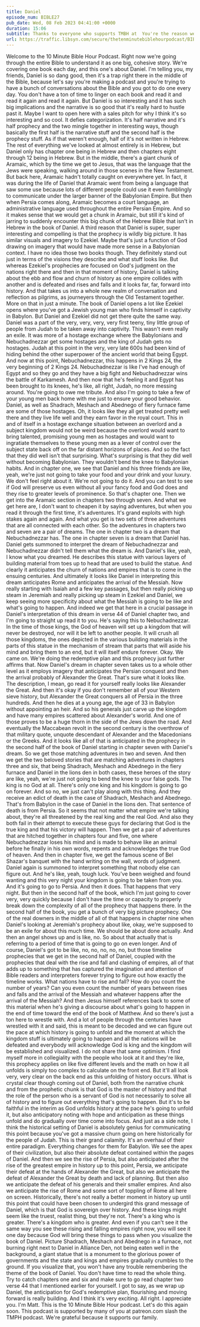 ```yaml
---
title: Daniel
episode_num: BIBLE27
pub_date: Wed, 08 Feb 2023 04:41:00 +0000
duration: 15:06
subtitle: Thanks to everyone who supports TMBH at  You're the reason we can all do this together!  Music written and performed by 
url: https://traffic.libsyn.com/secure/thetenminutebiblehourpodcast/BIBLE27_-_Daniel.mp3
---
```


 Welcome to the 10 Minute Bible Hour Podcast. Right now we're going through the entire Bible to understand it as one big, cohesive story. We're covering one book each day, and this one's about Daniel. I'm telling you, my friends, Daniel is so dang good, then it's a trap right there in the middle of the Bible, because let's say you're making a podcast and you're trying to have a bunch of conversations about the Bible and you got to do one every day. You don't have a ton of time to linger on each book and read it and read it again and read it again. But Daniel is so interesting and it has such big implications and the narrative is so good that it's really hard to hustle past it. Maybe I want to open here with a sales pitch for why I think it's so interesting and so cool. It defies categorization. It's half narrative and it's half prophecy and the two mingle together in interesting ways, though basically the first half is the narrative stuff and the second half is the prophecy stuff. As if that weren't enough, half of it's not written in Hebrew. The rest of everything we've looked at almost entirely is in Hebrew, but Daniel only has chapter one being in Hebrew and then chapters eight through 12 being in Hebrew. But in the middle, there's a giant chunk of Aramaic, which by the time we get to Jesus, that was the language that the Jews were speaking, walking around in those scenes in the New Testament. But back here, Aramaic hadn't totally caught on everywhere yet. In fact, it was during the life of Daniel that Aramaic went from being a language that saw some use because lots of different people could use it even fumblingly to communicate under the larger banner of the Babylonian Empire. But then when Persia comes along, Aramaic becomes a court language, an administrative language used throughout the entire Persian Empire. And so it makes sense that we would get a chunk in Aramaic, but still it's kind of jarring to suddenly encounter this big chunk of the Hebrew Bible that isn't in Hebrew in the book of Daniel. A third reason that Daniel is super, super interesting and compelling is that the prophecy is wildly big picture. It has similar visuals and imagery to Ezekiel. Maybe that's just a function of God drawing on imagery that would have made more sense in a Babylonian context. I have no idea those two books though. They definitely stand out just in terms of the visions they describe and what stuff looks like. But whereas Ezekiel's prophecies are focused on God's judgment on the nations right there and then in that moment of history, Daniel is talking about the ebb and flow and churn of history as one empire collides with another and is defeated and rises and falls and it looks far, far, forward into history. And that takes us into a whole new realm of conversation and reflection as pilgrims, as journeyers through the Old Testament together. More on that in just a minute. The book of Daniel opens a lot like Ezekiel opens where you've got a Jewish young man who finds himself in captivity in Babylon. But Daniel and Ezekiel did not get there quite the same way. Daniel was a part of the very, very, very, very first teeny, tiny little group of people from Judah to be taken away into captivity. This wasn't even really an exile. It was more of a hostage exchange where the Babylonians and Nebuchadnezzar get some hostages and the king of Judah gets no hostages. Judah at this point in the very, very late 600s had been kind of hiding behind the other superpower of the ancient world that being Egypt. And now at this point, Nebuchadnezzar, this happens in 2 Kings 24, the very beginning of 2 Kings 24. Nebuchadnezzar is like I've had enough of Egypt and so they go and they have a big fight and Nebuchadnezzar wins the battle of Karkamesh. And then now that he's feeling it and Egypt has been brought to its knees, he's like, all right, Judah, no more messing around. You're going to owe me tribute. And also I'm going to take a few of your young men back home with me just to ensure your good behavior. Daniel, as well as Shadrach, Meshach and Abednego of fiery furnace fame are some of those hostages. Oh, it looks like they all get treated pretty well there and they live life well and they earn favor in the royal court. This in and of itself in a hostage exchange situation between an overlord and a subject kingdom would not be weird because the overlord would want to bring talented, promising young men as hostages and would want to ingratiate themselves to these young men as a lever of control over the subject state back off on the far distant horizons of places. And so the fact that they did well isn't that surprising. What's surprising is that they did well without becoming Babylonian. They wouldn't bend the knee to Babylonian habits. And in chapter one, we see that Daniel and his three friends are like, yeah, we're just not going to take your food and your drink and your luxury. We don't feel right about it. We're not going to do it. And you can test to see if God will preserve us even without all your fancy food and God does and they rise to greater levels of prominence. So that's chapter one. Then we get into the Aramaic section in chapters two through seven. And what we get here are, I don't want to cheapen it by saying adventures, but when you read it through the first time, it's adventures. It's grand exploits with high stakes again and again. And what you get is two sets of three adventures that are all connected with each other. So the adventures in chapters two and seven are a pair of dreams. The one in chapter two is a dream that Nebuchadnezzar has. The one in chapter seven is a dream that Daniel has. Daniel gets summoned to interpret the dream of Nebuchadnezzar and Nebuchadnezzar didn't tell them what the dream is. And Daniel's like, yeah, I know what you dreamed. He describes this statue with various layers of building material from toes up to head that are used to build the statue. And clearly it anticipates the churn of nations and empires that is to come in the ensuing centuries. And ultimately it looks like Daniel in interpreting this dream anticipates Rome and anticipates the arrival of the Messiah. Now really starting with Isaiah and a few key passages, but then really picking up steam in Jeremiah and really picking up steam in Ezekiel and Daniel, we keep seeing more specificity about what the Messiah is going to be like and what's going to happen. And indeed we get that here in a crucial passage in Daniel's interpretation of this dream in verse 44 of Daniel chapter two, and I'm going to straight up read it to you. He's saying this to Nebuchadnezzar. In the time of those kings, the God of heaven will set up a kingdom that will never be destroyed, nor will it be left to another people. It will crush all those kingdoms, the ones depicted in the various building materials in the parts of this statue in the mechanism of stream that parts that will aside his mind and bring them to an end, but it will itself endure forever. Okay. We came on. We're doing the redemptive plan and this prophecy just further affirms that. Now Daniel's dream in chapter seven takes us to a whole other level as it employs imagery that anticipates the Persian conquest and then the arrival probably of Alexander the Great. That's sure what it looks like. The description, I mean, go read it for yourself really looks like Alexander the Great. And then it's okay if you don't remember all of your Western sieve history, but Alexander the Great conquers all of Persia in the three hundreds. And then he dies at a young age, the age of 33 in Babylon without appointing an heir. And so his generals just carve up the kingdom and have many empires scattered about Alexander's world. And one of those proves to be a huge thorn in the side of the Jews down the road. And eventually the Maccabean revolt in the second century is the overthrow of that military quote, unquote descendant of Alexander and the Macedonians or the Greeks. And it looks like all of that is anticipated in the prophecy in the second half of the book of Daniel starting in chapter seven with Daniel's dream. So we get those matching adventures in two and seven. And then we get the two beloved stories that are matching adventures in chapters three and six, that being Shadrach, Meshach and Abednego in the fiery furnace and Daniel in the lions den in both cases, these heroes of the story are like, yeah, we're just not going to bend the knee to your false gods. The king is no God at all. There's only one king and his kingdom is going to go on forever. And so no, we just can't play along with this thing. And they receive an edict of death in the case of Shadrach, Meshach and Abednego. That's from Babylon in the case of Daniel in the lions den. That sentence of death is from Persia. So it seems that not matter what empire we're talking about, they're all threatened by the real king and the real God. And also they both fail in their attempt to execute these guys for declaring that God is the true king and that his victory will happen. Then we get a pair of adventures that are hitched together in chapters four and five, one where Nebuchadnezzar loses his mind and is made to behave like an animal before he finally in his own words, repents and acknowledges the true God of heaven. And then in chapter five, we get the famous scene of Bel Shazar's banquet with the hand writing on the wall, words of judgment. Daniel again is summoned to interpret something that nobody else can figure out. And he's like, yeah, tough luck. You've been weighed and found wanting and this very night your kingdom is going to be taken from you. And it's going to go to Persia. And then it does. That happens that very night. But then in the second half of the book, which I'm just going to cover very, very quickly because I don't have the time or capacity to properly break down the complexity of all of the prophecy that happens there. In the second half of the book, you get a bunch of very big picture prophecy. One of the real downers in the middle of all of that happens in chapter nine when Daniel's looking at Jeremiah's prophecy about like, okay, we're supposed to be an exile for about this much time. We should be about done actually. And then an angel shows up and is like, no. So about that actually that is referring to a period of time that is going to go on even longer. And of course, Daniel's got to be like, no, no, no, no, no, but those timeline prophecies that we get in the second half of Daniel, coupled with the prophecies that deal with the rise and fall and clashing of empires, all of that adds up to something that has captured the imagination and attention of Bible readers and interpreters forever trying to figure out how exactly the timeline works. What nations have to rise and fall? How do you count the number of years? Can you even count the number of years between rises and falls and the arrival of the Messiah and whatever happens after the arrival of the Messiah? And then Jesus himself references back to some of this material when he's giving a discourse about what's going to happen in the end of time toward the end of the book of Matthew. And so there's just a ton here to wrestle with. And a lot of people through the centuries have wrestled with it and said, this is meant to be decoded and we can figure out the pace at which history is going to unfold and the moment at which the kingdom stuff is ultimately going to happen and all the nations will be defeated and everybody will acknowledge God is king and the kingdom will be established and visualized. I do not share that same optimism. I find myself more in collegiality with the people who look at it and they're like, this prophecy applies on like five different levels and the math on how it all unfolds is simply too complex to calculate on the front end. But it'll all look very, very clear on the back end as this unfolding of history occurs. What is crystal clear though coming out of Daniel, both from the narrative chunk and from the prophetic chunk is that God is the master of history and that the role of the person who is a servant of God is not necessarily to solve all of history and to figure out everything that's going to happen. But it's to be faithful in the interim as God unfolds history at the pace he's going to unfold it, but also anticipatory noting with hope and anticipation as these things unfold and do gradually over time come into focus. And just as a side note, I think the historical setting of Daniel is absolutely genius for communicating this point because you've got a massive churn going on here historically for the people of Judah. This is their grand calamity. It's an overhaul of their entire paradigm. Everything changes for them for Babylon. We see the apex of their civilization, but also their absolute defeat contained within the pages of Daniel. And then we see the rise of Persia, but also anticipated after the rise of the greatest empire in history up to this point, Persia, we anticipate their defeat at the hands of Alexander the Great, but also we anticipate the defeat of Alexander the Great by death and lack of planning. But then also we anticipate the defeat of his generals and their smaller empires. And also we anticipate the rise of Rome and some sort of toppling of Rome all here on screen. Historically, there's not really a better moment in history up until this point that could have been chosen to undergird this grand message of Daniel, which is that God is sovereign over history. And these kings might seem like the truest, realist thing, but they're not. There's a king who is greater. There's a kingdom who is greater. And even if you can't see it the same way you see these rising and falling empires right now, you will see it one day because God will bring these things to pass when you visualize the book of Daniel. Picture Shadrach, Meshach and Abednego in a furnace, not burning right next to Daniel in Alliance Den, not being eaten well in the background, a giant statue that is a monument to the glorious power of governments and the state and kings and empires gradually crumbles to the ground. If you visualize that, you won't have any trouble remembering the theme of the book of Daniel. You don't have time to read the whole thing. Try to catch chapters one and six and make sure to go read chapter two verse 44 that I mentioned earlier for yourself. I got to say, as we wrap up Daniel, the anticipation for God's redemptive plan, flourishing and moving forward is really building. And I think it's very exciting. All right. I appreciate you. I'm Matt. This is the 10 Minute Bible Hour podcast. Let's do this again soon. This podcast is supported by many of you at patreon.com slash the TMPH podcast. We're grateful because it supports our family.